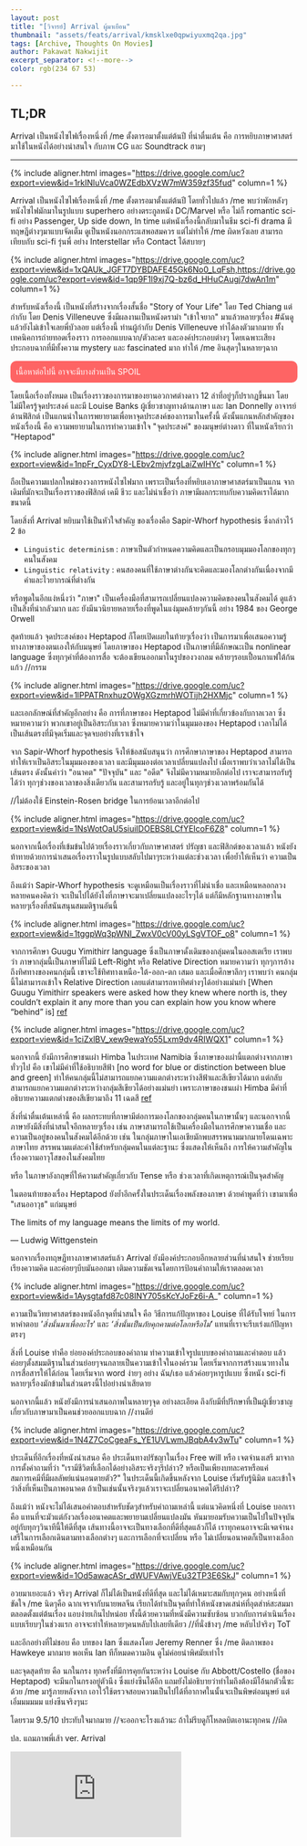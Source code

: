 ```yaml
---
layout: post
title: "[วิจารย์] Arrival ผู้มาเยือน"
thumbnail: "assets/feats/arrival/kmsklxe0qpwiyuxmq2qa.jpg"
tags: [Archive, Thoughts On Movies]
author: Pakawat Nakwijit
excerpt_separator: <!--more-->
color: rgb(234 67 53)

---
```


## TL;DR
Arrival เป็นหนังไซไฟเรื่องหนึ่งที่ /me ตั้งตารอมาตั้งแต่ต้นปี ที่น่าตื่นเต้น คือ การหยิบภาษาศาสตร์มาใช้ในหนังได้อย่างน่าสนใจ กับภาพ CG และ Soundtrack ฮามๆ
<!--more-->

------

{% include aligner.html images="https://drive.google.com/uc?export=view&id=1rkINluVca0WZEdbXVzW7mW359zf35fud" column=1 %}

Arrival เป็นหนังไซไฟเรื่องหนึ่งที่ /me ตั้งตารอมาตั้งแต่ต้นปี โดยทั่วไปแล้ว /me พบว่าพักหลังๆ หนังไซไฟมักมาในรูปแบบ superhero อย่างตระกูลหนัง DC/Marvel หรือ ไม่ก็ romantic sci-fi อย่าง Passenger, Up side down, In time แต่หนังเรื่องนี้กลับมาในธีม sci-fi drama มีทฤษฎีต่างๆมาแบบจัดเต็ม ดูเป็นหนังนอกกระแสพอสมควร แต่ไม่ทำให้ /me ผิดหวังเลย สามารถเทียบกับ sci-fi รุ่นพี่ อย่าง Interstellar หรือ Contact ได้สบายๆ

{% include aligner.html images="https://drive.google.com/uc?export=view&id=1xQAUk_JGFT7DYBDAFE45Gk6No0_LqFsh,https://drive.google.com/uc?export=view&id=1qp9F1l9xj7Q-bz6d_HHuCAugj7dwAn1m" column=1 %}

สำหรับหนังเรื่องนี้ เป็นหนังที่สร้างจากเรื่องสั้นชื่อ "Story of Your Life" โดย Ted Chiang แต่กำกับ โดย Denis Villeneuve ซึ่งมีผลงานเป็นหนังดราม่า "เข้าใจยาก" มาแล้วหลายๆเรื่อง <span class="tag-en"><span class="tag-en">#ฉันดูแล้วยังไม่เข้าใจเลยพี่บัวลอย</span></span> แต่เรื่องนี้ ท่านผู้กำกับ Denis Villeneuve ทำได้ลงตัวมากมาย ทั้งเทคนิคการถ่ายทอดเรื่องราว การออกแบบฉาก/ตัวละคร และองค์ประกอบต่างๆ โดยเฉพาะเสียงประกอบฉากที่มีทั้งความ mystery และ fascinated มาก ทำให้ /me อินสุดๆในหลายๆฉาก


<div style="background: rgba(255, 48, 48, 0.74); padding: 10px; border-radius: 10px; margin-bottom: 10px; color: #fff;">เนื้อหาต่อไปนี้ อาจจะมีบางส่วนเป็น SPOIL</div>

โดยเนื้อเรื่องทั้งหมด เป็นเรื่องราวของการมาของยานอวกาศต่างดาว 12 ลำที่อยู่ๆก็ปรากฏขึ้นมา โดยไม่มีใครรู้จุดประสงค์ และมี Louise Banks ผู้เชี่ยวชาญทางด้านภาษา และ Ian Donnelly อาจารย์ด้านฟิสิกต์ เป็นแกนนำในการพยายามเพื่อหาจุดประสงค์ของการมาในครั้งนี้ ดังนั้นแกนหลักสำคัญของหนังเรื่องนี้ คือ ความพยายามในการทำความเข้าใจ "จุดประสงค์" ของมนุษย์ต่างดาว ที่ในหนังเรียกว่า "Heptapod"

{% include aligner.html images="https://drive.google.com/uc?export=view&id=1npFr_CyxDY8-LEbv2mjvfzgLaiZwIHYc" column=1 %}

ถือเป็นความแปลกใหม่ของวงการหนังไซไฟมาก เพราะเป็นเรื่องที่หยิบเอาภาษาศาสตร์มาเป็นแกน จากเดิมที่มักจะเป็นเรื่องราวของฟิสิกต์ เคมี ชีวะ และไม่น่าเชื่อว่า ภาษามีผลกระทบกับความคิดเราได้มากขนาดนี้

โดยสิ่งที่ Arrival หยิบมาใช้เป็นหัวใจสำคัญ ของเรื่องคือ Sapir-Whorf hypothesis ซึ่งกล่าวไว้ 2 ข้อ

* `Linguistic determinism` : ภาษาเป็นตัวกำหนดความคิดและเป็นกรอบมุมมองโลกของทุกๆคนในสังคม
* `Linguistic relativity` : คนสองคนที่ใช้ภาษาต่างกันจะคิดและมองโลกต่างกันเนื่องจากมีคำและไวยากรณ์ที่ต่างกัน

หรือพูดในอีกแง่หนึ่งว่า "ภาษา" เป็นเครื่องมือที่สามารถเปลี่ยนแปลงความคิดของคนในสังคมได้ ดูแล้วเป็นสิ่งที่น่ากลัวมาก และ ยังมีนวนิยายหลายเรื่องที่พูดในแง่มุมคล้ายๆกันนี้ อย่าง 1984 ของ George Orwell

สุดท้ายแล้ว จุดประสงค์ของ Heptapod ก็โดยเปิดเผยในท้ายๆเรื่องว่า เป็นการมาเพื่อเสนอความรู้ทางภาษาของตนเองให้กับมนุษย์ โดยภาษาของ Heptapod เป็นภาษาที่มีลักษณะเป็น nonlinear language ซึ่งทุกๆคำที่ต้องการสื่อ จะต้องเขียนออกมาในรูปของวงกลม คล้ายๆรอบเปื้อนกาแฟใต้ก้นแก้ว //กรรม

{% include aligner.html images="https://drive.google.com/uc?export=view&id=1lPPATRnxhuzOWgXGzmrhWOTijh2HXMjc" column=1 %}

และเอกลักษณ์ที่สำคัญอีกอย่าง คือ การที่ภาษาของ Heptapod ไม่มีคำที่เกี่ยวข้องกับกาลเวลา ซึ่งหมายความว่า พวกเขาอยู่เป็นอิสระกับเวลา ซึ่งหมายความว่าในมุมมองของ Heptapod เวลาไม่ได้เป็นเส้นตรงที่มีจุดเริ่มและจุดจบอย่างที่เราเข้าใจ

จาก Sapir-Whorf hypothesis จึงให้ข้อสนับสนุนว่า การศึกษาภาษาของ Heptapod สามารถทำให้เราเป็นอิสระในมุมมองของเวลา
และมีมุมมองต่อเวลาเปลี่ยนแปลงไป เมื่อเราพบว่าเวลาไม่ได้เป็นเส้นตรง ดังนั้นคำว่า "อนาคต" "ปัจจุบัน" และ "อดีต" จึงไม่มีความหมายอีกต่อไป เราจะสามารถรับรู้ได้ว่า ทุกๆช่วงของเวลาของสิ่งเดียวกัน และสามารถรับรู้ และอยู่ในทุกๆช่วงเวลาพร้อมกันได้

//ไม่ต้องใช้ Einstein-Rosen bridge ในการย้อนเวลาอีกต่อไป

{% include aligner.html images="https://drive.google.com/uc?export=view&id=1NsWotOaU5siuiIDOEBS8LCfYEIcoF6Z8" column=1 %}

นอกจากเนื้อเรื่องที่เข้มข้นไปด้วยเรื่องราวเกี่ยวกับภาษาศาสตร์ ปรัญชา และฟิสิกต์ของเวลาแล้ว หนังยังท้าทายด้วยการนำเสนอเรื่องราวในรูปแบบสลับไปมาๆระหว่างแต่ละช่วงเวลา เพื่อย้ำให้เห็นว่า ความเป็นอิสระของเวลา

ถึงแม้ว่า Sapir-Whorf hypothesis จะดูเหมือนเป็นเรื่องราวที่ไม่น่าเชื่อ และเหมือนหลอกลวง หลายคนคงคิดว่า จะเป็นไปได้ยังไงที่ภาษาจะมาเปลี่ยนแปลงอะไรๆได้ แต่ก็มีหลักฐานทางภาษาในหลายๆเรื่องที่สนันสนุนสมมติฐานอันนี้

{% include aligner.html images="https://drive.google.com/uc?export=view&id=1tggpWq3pWNI_ZwxV0cV00yLSgVTOF_o8" column=1 %}

จากการศึกษา Guugu Yimithirr language ซึ่งเป็นภาษาดั้งเดิมของกลุ่มคนในออสเตเรีย เราพบว่า ภาษากลุ่มนี้เป็นภาษาที่ไม่มี Left-Right หรือ Relative Direction หมายความว่า ทุกๆการอ้างถึงทิศทางของคนกลุ่มนี้ เขาจะใช้ทิศทางเหนือ-ใต้-ออก-ตก เสมอ และเมื่อศึกษาลึกๆ เราพบว่า คนกลุ่มนี้ไม่สามารถเข้าใจ Relative Direction เลยแต่สามารถหาทิศต่างๆได้อย่างแม่นยำ [When Guugu Yimithirr speakers were asked how they knew where north is, they couldn’t explain it any more than you can explain how you know where “behind” is] [ref](http://www.nytimes.com/2010/08/29/magazine/29language-t.html)

{% include aligner.html images="https://drive.google.com/uc?export=view&id=1ciZxlBV_xew9ewaYo55Lxm9dv4RIWQX1" column=1 %}

นอกจากนี้ ยังมีการศึกษาชนเผ่า Himba ในประเทศ Namibia ซึ่งภาษาของเผ่านี้แตกต่างจากภาษาทั่วๆไป คือ เขาไม่มีคำที่ใช้อธิบายสีฟ้า [no word for blue or distinction between blue and green] ทำให้คนกลุ่มนี้ไม่สามารถแยกความแตกต่างระหว่างสีฟ้าและสีเขียวได้มาก แต่กลับสามารถแยกความแตกต่างระหว่างกลุ่มสีเขียวได้อย่างแม่นยำ เพราะภาษาของชนเผ่า Himba มีคำที่อธิบายความแตกต่างของสีเขียวมาถึง 11 เฉดสี [ref](http://languagelog.ldc.upenn.edu/nll/?p=17970)

สิ่งที่น่าตื่นเต้นเหล่านี้ คือ ผลกระทบที่ภาษามีต่อการมองโลกของกลุ่มคนในภาษานั้นๆ
และนอกจากนี้ ภาษายังมีสิ่งที่น่าสนใจอีกหลายๆเรื่อง เช่น ภาษาสามารถใช้เป็นเครื่องมือในการศึกษาความเชื่อ และความเป็นอยู่ของคนในสังคมได้อีกด้วย เช่น ในกลุ่มภาษาในเอเชียมักพบสรรพนามมากมายโดนเฉพาะภาษาไทย สรรพนามแต่ละคำใช้สำหรับกลุ่มคนในแต่ละฐานะ ซึ่งแสดงให้เห็นถึง การให้ความสำคัญในเรื่องความอาวุโสของในสังคมไทย

หรือ ในภาษาอังกฤษที่ให้ความสำคัญเกี่ยวกับ Tense หรือ ช่วงเวลาที่เกิดเหตุการณ์เป็นจุดสำคัญ

ในตอนท้ายของเรื่อง Heptapod ยังย้ำอีกครั้งในประเด็นเรื่องพลังของภาษา ด้วยคำพูดที่ว่า เขามาเพื่อ "เสนออาวุธ" แก่มนุษย์


<div class="blockquote">

The limits of my language means the limits of my world.

― Ludwig Wittgenstein
</div>

นอกจากเรื่องทฤษฏีทางภาษาศาสตร์แล้ว Arrival ยังมีองค์ประกอบอีกหลายส่วนที่น่าสนใจ ช่วยเรียบเรียงความคิด และค่อยๆบีบมันออกมา เติมความชัดเจนโดยการป้อนคำถามให้เราตลอดเวลา

{% include aligner.html images="https://drive.google.com/uc?export=view&id=1Aysgtafd87c08INY705sKcYJoFz6i-A_" column=1 %}

ความเป็นวิทยาศาสตร์ของหนังอีกจุดที่น่าสนใจ คือ วิธีการแก้ปัญหาของ Louise ที่ได้รับโจทย์ ในการหาคำตอบ *'สิ่งนั้นมาเพื่ออะไร'* และ *‘สิ่งนั้นเป็นภัยคุกคามต่อโลกหรือไม่’* แทนที่เราจะรีบเร่งแก้ปัญหาตรงๆ

สิ่งที่ Louise ทำคือ ย่อยองค์ประกอบของคำถาม ทำความเข้าใจรูปแบบของคำถามและคำตอบ แล้วค่อยๆตั้งสมมติฐานในส่วนย่อยๆจนกลายเป็นความเข้าใจในองค์รวม โดยเริ่มจากการสร้างแนวทางในการสื่อสารให้ได้ก่อน โดยเริ่มจาก word ง่ายๆ อย่าง ฉัน/เธอ แล้วค่อยๆหารูปแบบ ซึ่งหนัง sci-fi หลายๆเรื่องมักข้ามในส่วนตรงนี้ไปอย่างน่าเสียดาย

นอกจากนี้แล้ว หนังยังมีการนำเสนอภาพในหลายๆจุด อย่างละเอียด ถึงกับมีที่ปรึกษาที่เป็นผู้เชี่ยวชาญเกี่ยวกับภาษามาเป็นคนช่วยออกแบบฉาก //งานดีย์

{% include aligner.html images="https://drive.google.com/uc?export=view&id=1N4Z7CoCgeaFs_YE1UVLwmJBqbA4v3wTu" column=1 %}

ประเด็นที่อีกเรื่องที่หนังนำเสนอ คือ ประเด็นทางปรัชญาในเรื่อง Free will หรือ เจตจำนงเสรี มาจากการตั้งคำถามที่ว่า "เรามีชีวิตที่เลือกได้อย่างอิสระจริงๆรึปล่าว? หรือเป็นเพียงบทละครหรือแค่สมการเคมีที่มีผลลัพย์แน่นอนตายตัว?" ในประเด็นนี้เกิดขึ้นหลังจาก Louise เริ่มรับรู้นิมิต และเข้าใจว่าสิ่งที่เห็นเป็นภาพอนาคต ถ้าเป็นเช่นนั้นจริงๆแล้วเราจะเปลี่ยนอนาคตได้รึปล่าว?

ถึงแม้ว่า หนังจะไม่ได้เสนอคำตอบสำหรับชัดๆสำหรับคำถามเหล่านี้ แต่แนวคิดหนึ่งที่ Louise บอกเรา คือ แทนที่จะมัวแต่กังวลเรื่องอนาคตและพยายามเปลี่ยนแปลงมัน หันมายอมรับความเป็นไปในปัจจุบัน อยู่กับทุกๆวินาทีนี้ให้ดีที่สุด เส้นทางนี้อาจจะเป็นทางเลือกที่ดีที่สุดแล้วก็ได้ เราทุกคนอาจจะมีเจตจำนงเสรีในการเลือกเดินตามทางเลือกต่างๆ และการเลือกที่จะเปลี่ยน หรือ ไม่เปลี่ยนอนาคตก็เป็นทางเลือกหนึ่งเหมือนกัน

{% include aligner.html images="https://drive.google.com/uc?export=view&id=1Od5awacASr_dWUFVAwjVEu32TP3E6SkJ" column=1 %}

อวยมาเยอะแล้ว จริงๆ Arrival ก็ไม่ได้เป็นหนังที่ดีที่สุด และไม่ได้เหมาะสมกับทุกๆคน อย่างหนึ่งที่ขัดใจ /me นิดๆคือ ฉากเจรจากับนายพลจีน เรียกได้ทำเป็นจุดที่ทำให้หนังขาดเสน่ห์ที่อุตส่าห์สะสมมาตลอดตั้งแต่ต้นเรื่อง แอบง่ายเกินไปหน่อย ทั้งนี้ด้วยความที่หนังมีความซับซ้อน บวกกับการดำเนินเรื่องแบบเรียบๆในช่วงแรก อาจจะทำให้หลายๆคนหลับไปเลยทีเดียว //ที่นั่งข้างๆ /me หลับไปจริงๆ ToT

และอีกอย่างที่ไม่ชอบ คือ บทของ Ian ซึ่งแสดงโดย Jeremy Renner ซึ่ง /me ติดภาพของ Hawkeye มากมาย พอเห็น Ian ทีก็หมดความอิน ดูไม่ค่อยน่าพิศมัยเท่าไร

และจุดสุดท้าย คือ นกในกรง ทุกครั้งที่มีการคุยกันระหว่าง Louise กับ Abbott/Costello (ชื่อของ Heptapod) จะมีนกในกรงอยู่ตัวนึง ซึ่งแย่งซีนได้อีก แถมยังไม่อธิบายว่าทำไมถึงต้องมีไอ้นกตัวนี้ซะด้วย /me มารู้ภายหลังจาก เอาไว้ใช้ตรวจสอบความเป็นไปได้ที่อากาศในนั้นจะเป็นพิษต่อมนุษย์ แต่เอิ่มมมมมม แย่งซีนจริงๆนะ

โดยรวม 9.5/10 ประทับใจมากมาย //จะออกจะโรงแล้วนะ ถ้าไม่รีบดูก็โหลดบิตเอานะทุกคน //ผิด

ปล. แถมภาพพี่เส้า ver. Arrival


<div class="video-container">
    <iframe class="video" src="https://www.facebook.com/plugins/post.php?href=https%3A%2F%2Fwww.facebook.com%2Ftheycallmemeaow%2Fposts%2F992005057602243&width=500" frameborder="0" allowfullscreen></iframe>
</div>
